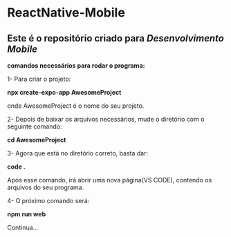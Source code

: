 # ReactNative-Mobile

## Este é o repositório criado para *Desenvolvimento Mobile*

**comandos necessários para rodar o programa:**

1- Para criar o projeto:

**npx create-expo-app AwesomeProject**

onde AwesomeProject é o nome do seu projeto.

2- Depois de baixar os arquivos necessários, mude o diretório com o seguinte comando:

**cd AwesomeProject**

3- Agora que está no diretório correto, basta dar:

**code .**

Após esse comando, irá abrir uma nova página(VS CODE), contendo os arquivos do seu programa.

4- O próximo comando será: 

**npm run web**

Continua...





